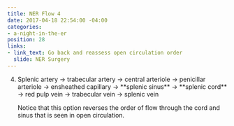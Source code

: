 ```yaml
---
title: NER Flow 4
date: 2017-04-18 22:54:00 -04:00
categories:
- a-night-in-the-er
position: 28
links:
- link_text: Go back and reassess open circulation order
  slide: NER Surgery
---
```


<ol start="4">
<li>Splenic artery → trabecular artery → central arteriole → penicillar arteriole → ensheathed capillary → **splenic sinus** → **splenic cord** → red pulp vein → trabecular vein → splenic vein</li>

Notice that this option reverses the order of flow through the cord and sinus that is seen in open circulation.